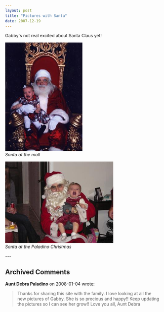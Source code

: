 ```yaml
---
layout: post
title: "Pictures with Santa"
date: 2007-12-19
---
```


<p>Gabby's not real excited about Santa Claus yet!</p>
<p><img alt="Santa at the Mall" height="350" src="/assets/images/2007-12-19-Gabby-Santa(Custom).jpg" width="250"/><br/>
<em>Santa at the mall</em></p>
<p><img alt="Gabby with Santa Sam" height="263" src="/assets/images/2007-12-19-P1010605(Custom).JPG" width="350"/><br/>
<em>Santa at the Paladino Christmas</em></p>
---

## Archived Comments

**Aunt Debra Paladino** on 2008-01-04 wrote:

> Thanks for sharing this site with the family.  I love looking at all the new pictures of Gabby.  She is so precious and happy!! Keep updating the pictures so I can see her grow!! Love you all, Aunt Debra

